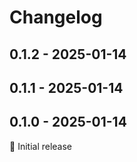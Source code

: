 # Changelog

## 0.1.2 - 2025-01-14

## 0.1.1 - 2025-01-14

## 0.1.0 - 2025-01-14

🎉 Initial release
